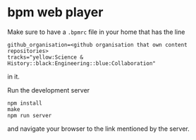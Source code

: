 bpm web player
==============

Make sure to have a `.bpmrc` file in your home that has the line
```
github_organisation=<github organisation that own content repositories>
tracks="yellow:Science & History::black:Engineering::blue:Collaboration"
```
in it.

Run the development server
```
npm install
make
npm run server
```

and navigate your browser to the link mentioned by the server.

